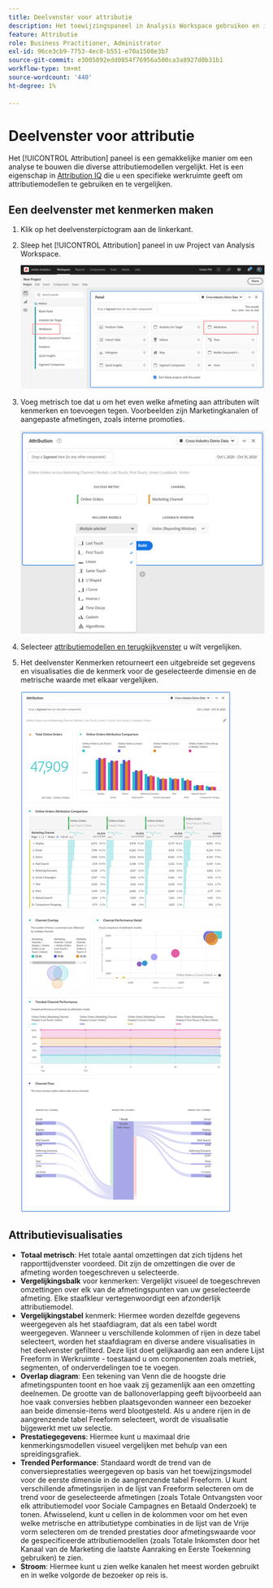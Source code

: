```yaml
---
title: Deelvenster voor attributie
description: Het toewijzingspaneel in Analysis Workspace gebruiken en interpreteren.
feature: Attributie
role: Business Practitioner, Administrator
exl-id: 96ce3cb9-7753-4ec0-b551-e70a1508e3b7
source-git-commit: e3005892edd0854f76956a500ca3a8927d0b31b1
workflow-type: tm+mt
source-wordcount: '440'
ht-degree: 1%

---
```


# Deelvenster voor attributie

Het [!UICONTROL Attribution] paneel is een gemakkelijke manier om een analyse te bouwen die diverse attributiemodellen vergelijkt. Het is een eigenschap in [Attribution IQ](../attribution/overview.md) die u een specifieke werkruimte geeft om attributiemodellen te gebruiken en te vergelijken.

## Een deelvenster met kenmerken maken

1. Klik op het deelvensterpictogram aan de linkerkant.
1. Sleep het [!UICONTROL Attribution] paneel in uw Project van Analysis Workspace.

   ![Nieuw deelvenster voor kenmerken](assets/Attribution_Panel_1.png)

1. Voeg metrisch toe dat u om het even welke afmeting aan attributen wilt kenmerken en toevoegen tegen. Voorbeelden zijn Marketingkanalen of aangepaste afmetingen, zoals interne promoties.

   ![Dimensie en metrisch selecteren](assets/attribution_panel2.png)

1. Selecteer [attributiemodellen en terugkijkvenster](../attribution/models.md) u wilt vergelijken.

1. Het deelvenster Kenmerken retourneert een uitgebreide set gegevens en visualisaties die de kenmerk voor de geselecteerde dimensie en de metrische waarde met elkaar vergelijken.

   ![Attributievisualisaties](assets/attr_panel_vizs.png)

## Attributievisualisaties

* **Totaal metrisch**: Het totale aantal omzettingen dat zich tijdens het rapporttijdvenster voordeed. Dit zijn de omzettingen die over de afmeting worden toegeschreven u selecteerde.
* **Vergelijkingsbalk** voor kenmerken: Vergelijkt visueel de toegeschreven omzettingen over elk van de afmetingspunten van uw geselecteerde afmeting. Elke staafkleur vertegenwoordigt een afzonderlijk attributiemodel.
* **Vergelijkingstabel** kenmerk: Hiermee worden dezelfde gegevens weergegeven als het staafdiagram, dat als een tabel wordt weergegeven. Wanneer u verschillende kolommen of rijen in deze tabel selecteert, worden het staafdiagram en diverse andere visualisaties in het deelvenster gefilterd. Deze lijst doet gelijkaardig aan een andere Lijst Freeform in Werkruimte - toestaand u om componenten zoals metriek, segmenten, of onderverdelingen toe te voegen.
* **Overlap diagram**: Een tekening van Venn die de hoogste drie afmetingspunten toont en hoe vaak zij gezamenlijk aan een omzetting deelnemen. De grootte van de ballonoverlapping geeft bijvoorbeeld aan hoe vaak conversies hebben plaatsgevonden wanneer een bezoeker aan beide dimensie-items werd blootgesteld. Als u andere rijen in de aangrenzende tabel Freeform selecteert, wordt de visualisatie bijgewerkt met uw selectie.
* **Prestatiegegevens**: Hiermee kunt u maximaal drie kenmerkingsmodellen visueel vergelijken met behulp van een spreidingsgrafiek.
* **Trended Performance**: Standaard wordt de trend van de conversieprestaties weergegeven op basis van het toewijzingsmodel voor de eerste dimensie in de aangrenzende tabel Freeform. U kunt verschillende afmetingsrijen in de lijst van Freeform selecteren om de trend voor de geselecteerde afmetingen (zoals Totale Ontvangsten voor elk attributiemodel voor Sociale Campagnes en Betaald Onderzoek) te tonen. Afwisselend, kunt u cellen in de kolommen voor om het even welke metrische en attributietype combinaties in de lijst van de Vrije vorm selecteren om de trended prestaties door afmetingswaarde voor de gespecificeerde attributiemodellen (zoals Totale Inkomsten door het Kanaal van de Marketing die laatste Aanraking en Eerste Toekenning gebruiken) te zien.
* **Stroom**: Hiermee kunt u zien welke kanalen het meest worden gebruikt en in welke volgorde de bezoeker op reis is.
